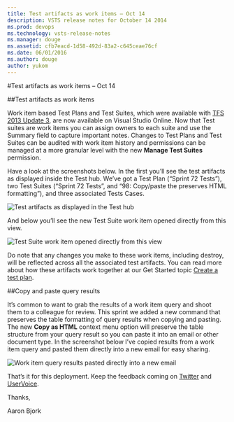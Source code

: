 ```yaml
---
title: Test artifacts as work items – Oct 14
description: VSTS release notes for October 14 2014
ms.prod: devops
ms.technology: vsts-release-notes
ms.manager: douge
ms.assetid: cfb7eacd-1d58-492d-83a2-c645ceae76cf
ms.date: 06/01/2016
ms.author: douge
author: yukom
---
```


#Test artifacts as work items – Oct 14

##Test artifacts as work items

Work item based Test Plans and Test Suites, which were available with [TFS 2013 Update 3](http://blogs.msdn.com/b/bharry/archive/2014/05/30/visual-studio-team-foundation-server-2013-update-3-ctp1-vs-2013-3-1-if-you-wish.aspx), are now available on Visual Studio Online. Now that Test suites are work items you can assign owners to each suite and use the Summary field to capture important notes. Changes to Test Plans and Test Suites can be audited with work item history and permissions can be managed at a more granular level with the new **Manage Test Suites** permission.

Have a look at the screenshots below. In the first you’ll see the test artifacts as displayed inside the Test hub. We’ve got a Test Plan (“Sprint 72 Tests”), two Test Suites (“Sprint 72 Tests”, and “98: Copy/paste the preserves HTML formatting”), and three associated Tests Cases.

![Test artifacts as displayed in the Test hub](_img/10_14_01.png)

And below you’ll see the new Test Suite work item opened directly from this view.

![Test Suite work item opened directly from this view](_img/10_14_02.png)

Do note that any changes you make to these work items, including destroy, will be reflected across all the associated test artifacts. You can read more about how these artifacts work together at our Get Started topic [Create a test plan](/vsts/manual-test/getting-started/create-a-test-plan?view=vsts).

##Copy and paste query results

It’s common to want to grab the results of a work item query and shoot them to a colleague for review. This sprint we added a new command that preserves the table formatting of query results when copying and pasting. The new **Copy as HTML** context menu option will preserve the table structure from your query result so you can paste it into an email or other document type. In the screenshot below I’ve copied results from a work item query and pasted them directly into a new email for easy sharing.

![Work item query results pasted directly into a new email](_img/10_14_03.png)

That’s it for this deployment. Keep the feedback coming on [Twitter](https://twitter.com/VisualStudio) and [UserVoice](https://visualstudio.uservoice.com/forums/330519-vso).

Thanks,

Aaron Bjork
